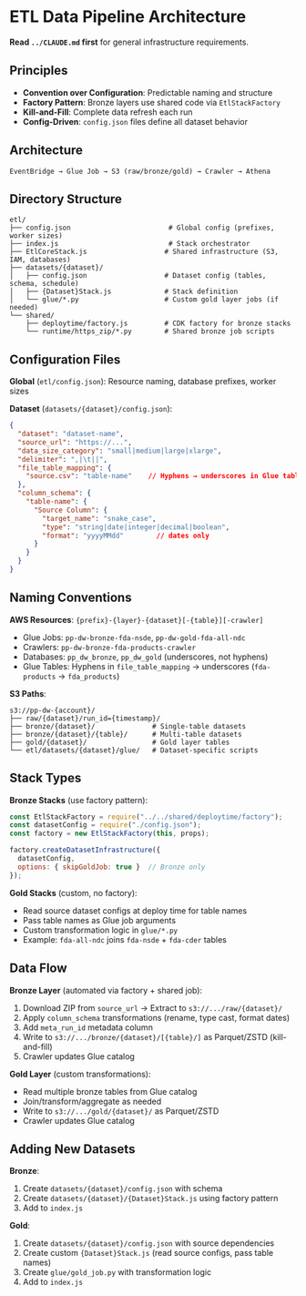 # ETL Data Pipeline Architecture

**Read `../CLAUDE.md` first** for general infrastructure requirements.

## Principles
- **Convention over Configuration**: Predictable naming and structure
- **Factory Pattern**: Bronze layers use shared code via `EtlStackFactory`
- **Kill-and-Fill**: Complete data refresh each run
- **Config-Driven**: `config.json` files define all dataset behavior

## Architecture
```
EventBridge → Glue Job → S3 (raw/bronze/gold) → Crawler → Athena
```

## Directory Structure
```
etl/
├── config.json                        # Global config (prefixes, worker sizes)
├── index.js                           # Stack orchestrator
├── EtlCoreStack.js                   # Shared infrastructure (S3, IAM, databases)
├── datasets/{dataset}/
│   ├── config.json                   # Dataset config (tables, schema, schedule)
│   ├── {Dataset}Stack.js             # Stack definition
│   └── glue/*.py                     # Custom gold layer jobs (if needed)
└── shared/
    ├── deploytime/factory.js         # CDK factory for bronze stacks
    └── runtime/https_zip/*.py        # Shared bronze job scripts
```

## Configuration Files

**Global** (`etl/config.json`): Resource naming, database prefixes, worker sizes

**Dataset** (`datasets/{dataset}/config.json`):
```json
{
  "dataset": "dataset-name",
  "source_url": "https://...",
  "data_size_category": "small|medium|large|xlarge",
  "delimiter": ",|\t||",
  "file_table_mapping": {
    "source.csv": "table-name"    // Hyphens → underscores in Glue tables
  },
  "column_schema": {
    "table-name": {
      "Source Column": {
        "target_name": "snake_case",
        "type": "string|date|integer|decimal|boolean",
        "format": "yyyyMMdd"        // dates only
      }
    }
  }
}
```

## Naming Conventions

**AWS Resources**: `{prefix}-{layer}-{dataset}[-{table}][-crawler]`
- Glue Jobs: `pp-dw-bronze-fda-nsde`, `pp-dw-gold-fda-all-ndc`
- Crawlers: `pp-dw-bronze-fda-products-crawler`
- Databases: `pp_dw_bronze`, `pp_dw_gold` (underscores, not hyphens)
- Glue Tables: Hyphens in `file_table_mapping` → underscores (`fda-products` → `fda_products`)

**S3 Paths**:
```
s3://pp-dw-{account}/
├── raw/{dataset}/run_id={timestamp}/
├── bronze/{dataset}/              # Single-table datasets
├── bronze/{dataset}/{table}/      # Multi-table datasets
├── gold/{dataset}/                # Gold layer tables
└── etl/datasets/{dataset}/glue/   # Dataset-specific scripts
```

## Stack Types

**Bronze Stacks** (use factory pattern):
```javascript
const EtlStackFactory = require("../../shared/deploytime/factory");
const datasetConfig = require("./config.json");
const factory = new EtlStackFactory(this, props);

factory.createDatasetInfrastructure({
  datasetConfig,
  options: { skipGoldJob: true }  // Bronze only
});
```

**Gold Stacks** (custom, no factory):
- Read source dataset configs at deploy time for table names
- Pass table names as Glue job arguments
- Custom transformation logic in `glue/*.py`
- Example: `fda-all-ndc` joins `fda-nsde` + `fda-cder` tables

## Data Flow

**Bronze Layer** (automated via factory + shared job):
1. Download ZIP from `source_url` → Extract to `s3://.../raw/{dataset}/`
2. Apply `column_schema` transformations (rename, type cast, format dates)
3. Add `meta_run_id` metadata column
4. Write to `s3://.../bronze/{dataset}/[{table}/]` as Parquet/ZSTD (kill-and-fill)
5. Crawler updates Glue catalog

**Gold Layer** (custom transformations):
- Read multiple bronze tables from Glue catalog
- Join/transform/aggregate as needed
- Write to `s3://.../gold/{dataset}/` as Parquet/ZSTD
- Crawler updates Glue catalog

## Adding New Datasets

**Bronze**:
1. Create `datasets/{dataset}/config.json` with schema
2. Create `datasets/{dataset}/{Dataset}Stack.js` using factory pattern
3. Add to `index.js`

**Gold**:
1. Create `datasets/{dataset}/config.json` with source dependencies
2. Create custom `{Dataset}Stack.js` (read source configs, pass table names)
3. Create `glue/gold_job.py` with transformation logic
4. Add to `index.js`
